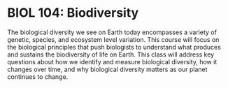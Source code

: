 # BIOL 104: Biodiversity

The biological diversity we see on Earth today encompasses a variety of genetic, species, and ecosystem level variation. This course will focus on the biological principles that push biologists to understand what produces and sustains the biodiversity of life on Earth. This class will address key questions about how we identify and measure biological diversity, how it changes over time, and why biological diversity matters as our planet continues to change.
